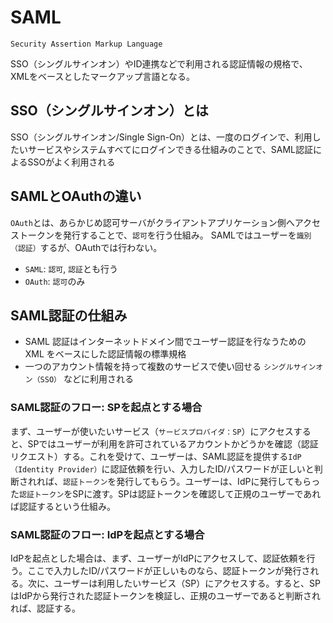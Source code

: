 # SAML

`Security Assertion Markup Language`

SSO（シングルサインオン）やID連携などで利用される認証情報の規格で、XMLをベースとしたマークアップ言語となる。

## SSO（シングルサインオン）とは

SSO（シングルサインオン/Single Sign-On）とは、一度のログインで、利用したいサービスやシステムすべてにログインできる仕組みのことで、SAML認証によるSSOがよく利用される

## SAMLとOAuthの違い

`OAuth`とは、あらかじめ認可サーバがクライアントアプリケーション側へアクセストークンを発行することで、`認可`を行う仕組み。 SAMLではユーザーを`識別（認証）`するが、OAuthでは行わない。

- `SAML`: `認可`, `認証`とも行う
- `OAuth`: `認可`のみ

## SAML認証の仕組み

- SAML 認証はインターネットドメイン間でユーザー認証を行なうための XML をベースにした認証情報の標準規格
- 一つのアカウント情報を持って複数のサービスで使い回せる `シングルサインオン（SSO）` などに利用される

### SAML認証のフロー: SPを起点とする場合

まず、ユーザーが使いたいサービス（`サービスプロバイダ：SP`）にアクセスすると、SPではユーザーが利用を許可されているアカウントかどうかを確認（認証リクエスト）する。これを受けて、ユーザーは、SAML認証を提供する`IdP（Identity Provider）`に認証依頼を行い、入力したID/パスワードが正しいと判断されれば、`認証トークン`を発行してもらう。ユーザーは、IdPに発行してもらった`認証トークン`をSPに渡す。SPは認証トークンを確認して正規のユーザーであれば認証するという仕組み。

### SAML認証のフロー: IdPを起点とする場合

IdPを起点とした場合は、まず、ユーザーがIdPにアクセスして、認証依頼を行う。ここで入力したID/パスワードが正しいものなら、認証トークンが発行される。次に、ユーザーは利用したいサービス（SP）にアクセスする。すると、SPはIdPから発行された認証トークンを検証し、正規のユーザーであると判断されれば、認証する。
